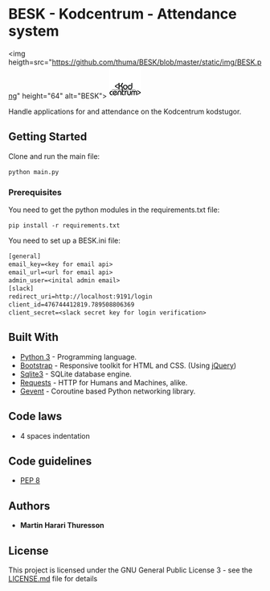 # BESK - Kodcentrum - Attendance system
<img heigth=src="https://github.com/thuma/BESK/blob/master/static/img/BESK.png" height="64" alt="BESK">
<img src="https://github.com/thuma/BESK/blob/master/static/img/kodcentrum-logo.svg" height="64" alt="kodcentrum">

Handle applications for and attendance on the Kodcentrum kodstugor.

## Getting Started

Clone and run the main file:

```
python main.py
```

### Prerequisites

You need to get the python modules in the requirements.txt file:

```
pip install -r requirements.txt
```

You need to set up a BESK.ini file:

```
[general]
email_key=<key for email api>
email_url=<url for email api>
admin_user=<inital admin email>
[slack]
redirect_uri=http://localhost:9191/login
client_id=476744412819.789508806369
client_secret=<slack secret key for login verification>
```

## Built With

* [Python 3](https://www.python.org/) - Programming language.
* [Bootstrap](https://getbootstrap.com/) -  Responsive toolkit for HTML and CSS. (Using [jQuery](https://jquery.com/))
* [Sqlite3](https://www.sqlite.org) - SQLite database engine.
* [Requests](https://3.python-requests.org/) - HTTP for Humans and Machines, alike.
* [Gevent](http://www.gevent.org/) - Coroutine based Python networking library.

## Code laws

* 4 spaces indentation

## Code guidelines

* [PEP 8](https://www.python.org/dev/peps/pep-0008/)

## Authors

* **Martin Harari Thuresson**

## License

This project is licensed under the GNU General Public License 3 - see the [LICENSE.md](LICENSE.md) file for details

